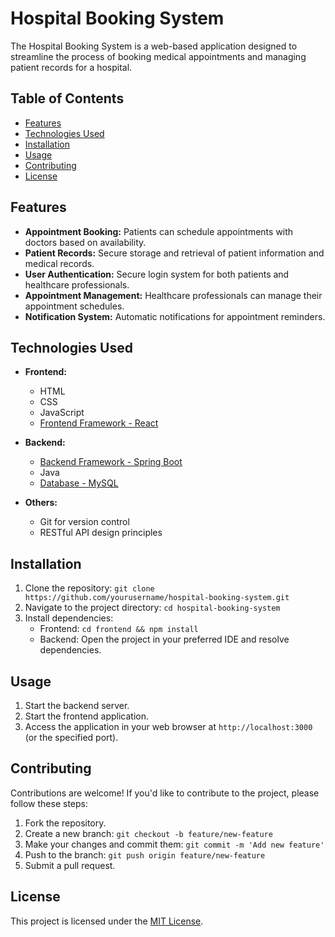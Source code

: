 # Hospital Booking System

The Hospital Booking System is a web-based application designed to streamline the process of booking medical appointments and managing patient records for a hospital.

## Table of Contents
- [Features](#features)
- [Technologies Used](#technologies-used)
- [Installation](#installation)
- [Usage](#usage)
- [Contributing](#contributing)
- [License](#license)

## Features
- **Appointment Booking:** Patients can schedule appointments with doctors based on availability.
- **Patient Records:** Secure storage and retrieval of patient information and medical records.
- **User Authentication:** Secure login system for both patients and healthcare professionals.
- **Appointment Management:** Healthcare professionals can manage their appointment schedules.
- **Notification System:** Automatic notifications for appointment reminders.

## Technologies Used
- **Frontend:**
  - HTML
  - CSS
  - JavaScript
  - [Frontend Framework - React](https://reactjs.org/)

- **Backend:**
  - [Backend Framework - Spring Boot](https://spring.io/projects/spring-boot)
  - Java
  - [Database - MySQL](https://www.mysql.com/)

- **Others:**
  - Git for version control
  - RESTful API design principles

## Installation
1. Clone the repository: `git clone https://github.com/yourusername/hospital-booking-system.git`
2. Navigate to the project directory: `cd hospital-booking-system`
3. Install dependencies:
   - Frontend: `cd frontend && npm install`
   - Backend: Open the project in your preferred IDE and resolve dependencies.

## Usage
1. Start the backend server.
2. Start the frontend application.
3. Access the application in your web browser at `http://localhost:3000` (or the specified port).

## Contributing
Contributions are welcome! If you'd like to contribute to the project, please follow these steps:
1. Fork the repository.
2. Create a new branch: `git checkout -b feature/new-feature`
3. Make your changes and commit them: `git commit -m 'Add new feature'`
4. Push to the branch: `git push origin feature/new-feature`
5. Submit a pull request.

## License
This project is licensed under the [MIT License](LICENSE).
